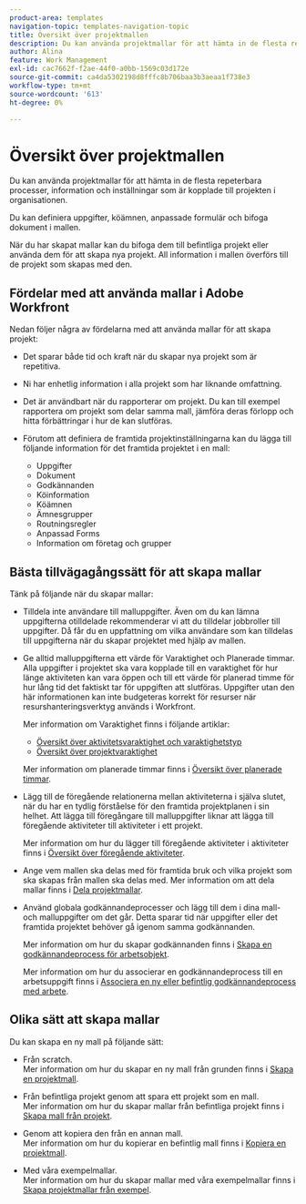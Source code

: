 ```yaml
---
product-area: templates
navigation-topic: templates-navigation-topic
title: Översikt över projektmallen
description: Du kan använda projektmallar för att hämta in de flesta repeterbara processer, information och inställningar som är kopplade till projekten i organisationen.
author: Alina
feature: Work Management
exl-id: cac7662f-f2ae-44f0-a0bb-1569c03d172e
source-git-commit: ca4da5302198d8fffc8b706baa3b3aeaa1f738e3
workflow-type: tm+mt
source-wordcount: '613'
ht-degree: 0%

---
```


# Översikt över projektmallen

<!-- Audited: 12/2023 -->

Du kan använda projektmallar för att hämta in de flesta repeterbara processer, information och inställningar som är kopplade till projekten i organisationen.

Du kan definiera uppgifter, köämnen, anpassade formulär och bifoga dokument i mallen.

När du har skapat mallar kan du bifoga dem till befintliga projekt eller använda dem för att skapa nya projekt. All information i mallen överförs till de projekt som skapas med den.

## Fördelar med att använda mallar i Adobe Workfront

Nedan följer några av fördelarna med att använda mallar för att skapa projekt:

* Det sparar både tid och kraft när du skapar nya projekt som är repetitiva.
* Ni har enhetlig information i alla projekt som har liknande omfattning.
* Det är användbart när du rapporterar om projekt. Du kan till exempel rapportera om projekt som delar samma mall, jämföra deras förlopp och hitta förbättringar i hur de kan slutföras.
* Förutom att definiera de framtida projektinställningarna kan du lägga till följande information för det framtida projektet i en mall:

   * Uppgifter
   * Dokument
   * Godkännanden
   * Köinformation
   * Köämnen
   * Ämnesgrupper
   * Routningsregler
   * Anpassad Forms
   * Information om företag och grupper

## Bästa tillvägagångssätt för att skapa mallar

<!--
<p data-mc-conditions="QuicksilverOrClassic.Draft mode">(NOTE:this is not an extensive list, but we are updating it as we go.)</p>
-->

Tänk på följande när du skapar mallar:

* Tilldela inte användare till malluppgifter. Även om du kan lämna uppgifterna otilldelade rekommenderar vi att du tilldelar jobbroller till uppgifter. Då får du en uppfattning om vilka användare som kan tilldelas till uppgifterna när du skapar projektet med hjälp av mallen.
* Ge alltid malluppgifterna ett värde för Varaktighet och Planerade timmar. Alla uppgifter i projektet ska vara kopplade till en varaktighet för hur länge aktiviteten kan vara öppen och till ett värde för planerad timme för hur lång tid det faktiskt tar för uppgiften att slutföras. Uppgifter utan den här informationen kan inte budgeteras korrekt för resurser när resurshanteringsverktyg används i Workfront.

  Mer information om Varaktighet finns i följande artiklar:

   * [Översikt över aktivitetsvaraktighet och varaktighetstyp](../../../manage-work/tasks/taskdurtn/task-duration-and-duration-type.md)
   * [Översikt över projektvaraktighet](../../../manage-work/projects/planning-a-project/project-duration.md)

  Mer information om planerade timmar finns i [Översikt över planerade timmar](../../../manage-work/tasks/task-information/planned-hours.md).

* Lägg till de föregående relationerna mellan aktiviteterna i själva slutet, när du har en tydlig förståelse för den framtida projektplanen i sin helhet. Att lägga till föregångare till malluppgifter liknar att lägga till föregående aktiviteter till aktiviteter i ett projekt.

  Mer information om hur du lägger till föregående aktiviteter i aktiviteter finns i [Översikt över föregående aktiviteter](../../../manage-work/tasks/use-prdcssrs/predecessors-overview.md).

* Ange vem mallen ska delas med för framtida bruk och vilka projekt som ska skapas från mallen ska delas med. Mer information om att dela mallar finns i [Dela projektmallar](../../../manage-work/projects/create-and-manage-templates/share-project-template.md).
* Använd globala godkännandeprocesser och lägg till dem i dina mall- och malluppgifter om det går. Detta sparar tid när uppgifter eller det framtida projektet behöver gå igenom samma godkännanden.

  Mer information om hur du skapar godkännanden finns i [Skapa en godkännandeprocess för arbetsobjekt](../../../administration-and-setup/customize-workfront/configure-approval-milestone-processes/create-approval-processes.md).

  Mer information om hur du associerar en godkännandeprocess till en arbetsuppgift finns i [Associera en ny eller befintlig godkännandeprocess med arbete](../../../review-and-approve-work/manage-approvals/associate-approval-with-work.md).

## Olika sätt att skapa mallar

Du kan skapa en ny mall på följande sätt:

* Från scratch.\
  Mer information om hur du skapar en ny mall från grunden finns i [Skapa en projektmall](../../../manage-work/projects/create-and-manage-templates/create-template.md).

* Från befintliga projekt genom att spara ett projekt som en mall.\
  Mer information om hur du skapar mallar från befintliga projekt finns i [Skapa mall från projekt](../../../manage-work/projects/create-and-manage-templates/create-template-from-project.md).

* Genom att kopiera den från en annan mall.\
  Mer information om hur du kopierar en befintlig mall finns i [Kopiera en projektmall](../../../manage-work/projects/create-and-manage-templates/copy-template.md).

* Med våra exempelmallar.\
  Mer information om hur du skapar mallar med våra exempelmallar finns i [Skapa projektmallar från exempel](../../../manage-work/projects/create-and-manage-templates/create-templates-from-examples.md).
